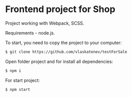 # Frontend project for Shop 

Project working with Webpack, SCSS.

Requirements - node.js.

To start, you need to copy the project to your computer:

```sh
$ git clone https://github.com/vlaskatenev/testForSale
```

Open folder project and for install all dependencies:

```sh
$ npm i
```

For start project:

```sh
$ npm start
```
